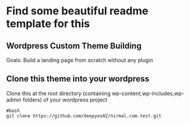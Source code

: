 # Find some beautiful readme template for this ##

## Wordpress Custom Theme Building ##
Goals: Build a landing page from scratch without any plugin

## Clone this theme into your wordpress ##
Clone this at the root directory (containing wp-content,wp-includes,wp-admin folders) of your wordpress project
```git
#bash
git clone https://github.com/deepyes02/nirmal.com.test.git
```